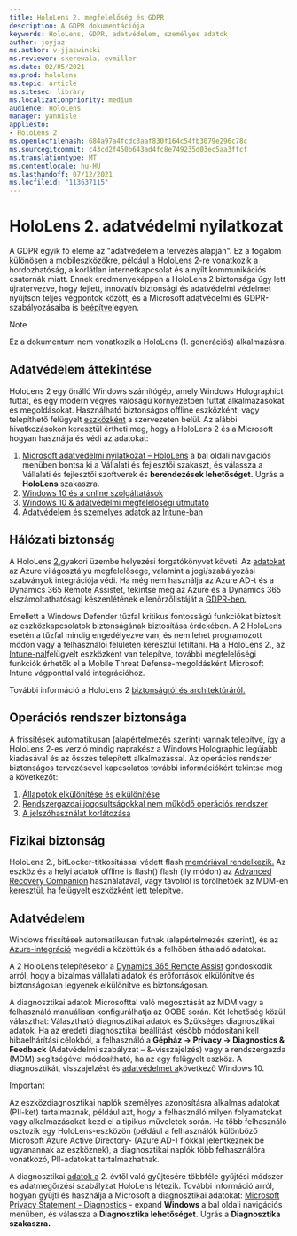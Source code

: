 ```yaml
---
title: HoloLens 2. megfelelőség és GDPR
description: A GDPR dokumentációja
keywords: HoloLens, GDPR, adatvédelem, személyes adatok
author: joyjaz
ms.author: v-jjaswinski
ms.reviewer: skerewala, evmiller
ms.date: 02/05/2021
ms.prod: hololens
ms.topic: article
ms.sitesec: library
ms.localizationpriority: medium
audience: HoloLens
manager: yannisle
appliesto:
- HoloLens 2
ms.openlocfilehash: 684a97a4fcdc3aaf830f164c54fb3079e296c78c
ms.sourcegitcommit: c43cd2f450b643ad4fc8e749235d03ec5aa3ffcf
ms.translationtype: MT
ms.contentlocale: hu-HU
ms.lasthandoff: 07/12/2021
ms.locfileid: "113637115"
---
```

# <a name="hololens-2-privacy-statement"></a>HoloLens 2. adatvédelmi nyilatkozat

A GDPR egyik fő eleme az "adatvédelem a tervezés alapján". Ez a fogalom különösen a mobileszközökre, például a HoloLens 2-re vonatkozik a hordozhatóság, a korlátlan internetkapcsolat és a nyílt kommunikációs csatornák miatt. Ennek eredményeképpen a HoloLens 2 biztonsága [](/hololens/security-architecture) úgy lett újratervezve, hogy fejlett, innovatív biztonsági és adatvédelmi védelmet nyújtson teljes végpontok között, és a Microsoft adatvédelmi és GDPR-szabályozásaiba is [beépítve](https://privacy.microsoft.com/)legyen.

 >[!NOTE]
> Ez a dokumentum nem vonatkozik a HoloLens (1. generációs) alkalmazásra.

## <a name="privacy-overview"></a>Adatvédelem áttekintése

HoloLens 2 egy önálló Windows számítógép, amely Windows Holographict futtat, és egy modern vegyes valóságú környezetben futtat alkalmazásokat és megoldásokat. Használható biztonságos offline eszközként, vagy telepíthető felügyelt [eszközként](/mem/intune/fundamentals/windows-holographic-for-business) a szervezeten belül. Az alábbi hivatkozásokon keresztül értheti meg, hogy a HoloLens 2 és a Microsoft hogyan használja és védi az adatokat:

1. [Microsoft adatvédelmi nyilatkozat – HoloLens](https://privacy.microsoft.com/privacystatement)  a bal oldali navigációs menüben bontsa ki a Vállalati és fejlesztői szakaszt, és válassza a Vállalati és fejlesztői szoftverek és **berendezések lehetőséget.** Ugrás a **HoloLens** szakaszra.
2. [Windows 10 és a online szolgáltatások](https://privacy.microsoft.com/windows10privacy)
3. [Windows 10 & adatvédelmi megfelelőségi útmutató](/windows/privacy/windows-10-and-privacy-compliance)
4. [Adatvédelem és személyes adatok az Intune-ban](/mem/intune/protect/privacy-personal-data)

## <a name="network-security"></a>Hálózati biztonság
A HoloLens [2.](/hololens/common-scenarios)gyakori üzembe helyezési forgatókönyvet követi. Az [adatokat](/azure/compliance/) az Azure világosztályú megfelelősége, valamint a jogi/szabályozási szabványok integrációja védi. Ha még nem használja az Azure AD-t és a Dynamics 365 Remote Assistet, tekintse meg az Azure és a Dynamics 365 elszámoltathatósági készenlétének ellenőrzőlistáját a [GDPR-ben.](/compliance/regulatory/gdpr-arc-azure-dynamics)

Emellett a Windows Defender tűzfal kritikus fontosságú funkciókat biztosít az eszközkapcsolatok biztonságának biztosítása érdekében. A 2 HoloLens esetén a tűzfal mindig engedélyezve van, és nem lehet programozott módon vagy a felhasználói felületen keresztül letiltani. Ha a HoloLens 2., az [Intune-nal](/mem/intune/protect/device-compliance-get-started)felügyelt eszközként van telepítve, további megfelelőségi funkciók érhetők el a Mobile Threat Defense-megoldásként Microsoft Intune végponttal való integrációhoz. [](/mem/intune/protect/advanced-threat-protection)

További információ a HoloLens 2 [biztonságról és architektúráról.](/hololens/security-architecture)

## <a name="os-security"></a>Operációs rendszer biztonsága
A frissítések automatikusan (alapértelmezés szerint) vannak telepítve, így a HoloLens 2-es verzió mindig naprakész a Windows Holographic legújabb kiadásával és az összes telepített alkalmazással. Az operációs rendszer biztonságos tervezésével kapcsolatos további információkért tekintse meg a következőt:

1. [Állapotok elkülönítése és elkülönítése](/hololens/security-state-separation-isolation)
1. [Rendszergazdai jogosultságokkal nem működő operációs rendszer](/hololens/security-adminless-os)
1. [A jelszóhasználat korlátozása](/hololens/security-limiting-password-use)

## <a name="physical-security"></a>Fizikai biztonság
HoloLens 2., bitLocker-titkosítással védett flash [memóriával rendelkezik.](/hololens/security-encryption-data-protection) Az eszköz és a helyi adatok offline is flash() flash (ily módon) az [Advanced Recovery Companion](https://www.microsoft.com/p/advanced-recovery-companion/9p74z35sfrs8#activetab=pivot:overviewtab) használatával, vagy távolról is törölhetőek az MDM-en keresztül, ha felügyelt eszközként lett telepítve.

## <a name="data-protection"></a>Adatvédelem
Windows frissítések automatikusan futnak (alapértelmezés szerint), és az [Azure-integráció](/hololens/security-encryption-data-protection#Azure-integration) megvédi a közöttük és a felhőben áthaladó adatokat.

A 2 HoloLens telepítésekor a [Dynamics 365 Remote Assist](/hololens/hololens2-deployment-guide) gondoskodik arról, hogy a bizalmas vállalati adatok és erőforrások elkülönítve és biztonságosan legyenek elkülönítve és biztonságosan.

A diagnosztikai adatok Microsofttal való megosztását az MDM vagy a felhasználó manuálisan konfigurálhatja az OOBE során. Két lehetőség közül választhat: Választható diagnosztikai adatok és Szükséges diagnosztikai adatok. Ha az eredeti diagnosztikai beállítást később módosítani kell hibaelhárítási célokból, a felhasználó a **Gépház -> Privacy -> Diagnostics & Feedback** (Adatvédelmi szabályzat – &-visszajelzés) vagy a rendszergazda (MDM) segítségével módosítható, ha az egy felügyelt eszköz. A diagnosztikát, visszajelzést és [adatvédelmet a](https://support.microsoft.com/windows/diagnostics-feedback-and-privacy-in-windows-10-28808a2b-a31b-dd73-dcd3-4559a5199319)következő Windows 10.

> [!Important]
> Az eszközdiagnosztikai naplók személyes azonosításra alkalmas adatokat (PII-ket) tartalmaznak, például azt, hogy a felhasználó milyen folyamatokat vagy alkalmazásokat kezd el a tipikus műveletek során. Ha több felhasználó osztozik egy HoloLens-eszközön (például a felhasználók különböző Microsoft Azure Active Directory- (Azure AD-) fiókkal jelentkeznek be ugyanannak az eszköznek), a diagnosztikai naplók több felhasználóra vonatkozó, PII-adatokat tartalmazhatnak.

A diagnosztikai [adatok a](/hololens/hololens-diagnostic-logs) 2. évtől való gyűjtésére többféle gyűjtési módszer és adatmegőrzési szabályzat HoloLens létezik.  További információ arról, hogyan gyűjti és használja a Microsoft a diagnosztikai adatokat: [Microsoft Privacy Statement - Diagnostics](https://privacy.microsoft.com/privacystatement) - expand **Windows** a bal oldali navigációs menüben, és válassza a **Diagnosztika lehetőséget.** Ugrás a **Diagnosztika szakaszra.**
